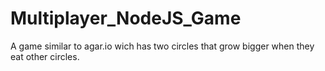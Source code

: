 # Multiplayer_NodeJS_Game

A game similar to agar.io wich has two circles that grow bigger when they eat other circles.